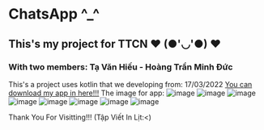 # ChatsApp ^_^
## This's my project for TTCN ❤️ (●'◡'●) ❤️
### With two members: Tạ Văn Hiếu - Hoàng Trần Minh Đức
This's a project uses kotlin that we developing from: 17/03/2022
[You can download my app in here!!!](https://drive.google.com/file/d/13F0tKBHIQdhTeixJ9dCWsl1w8JWOBms2/view?usp=sharing)
The image for app:
![image](https://user-images.githubusercontent.com/71754731/175779598-fb5359fc-ce2b-48a1-8116-0231c14108d6.png)
![image](https://user-images.githubusercontent.com/71754731/175779609-1a90807a-7237-407c-9a8b-40aa651bad57.png)
![image](https://user-images.githubusercontent.com/71754731/175779616-56e967b8-7ca5-43c2-bd58-0fdbcb2821d9.png)
![image](https://user-images.githubusercontent.com/71754731/175779622-2c8f3b2e-8488-45e8-b52b-75ee92fd7b40.png)
![image](https://user-images.githubusercontent.com/71754731/175779627-2df365b4-ea62-4670-a6bd-1800dd56cf15.png)
![image](https://user-images.githubusercontent.com/71754731/175779647-c637c714-d4f3-44d6-9648-22cfb52d76b3.png)
![image](https://user-images.githubusercontent.com/71754731/175779630-e1a081b3-e523-45f7-879f-fdefdc5e329f.png)
![image](https://user-images.githubusercontent.com/71754731/175779640-a27aa6fe-e76c-492a-9dda-55873f36c794.png)


Thank You For Visitting!!! (Tập Viết In Lịt:<)
